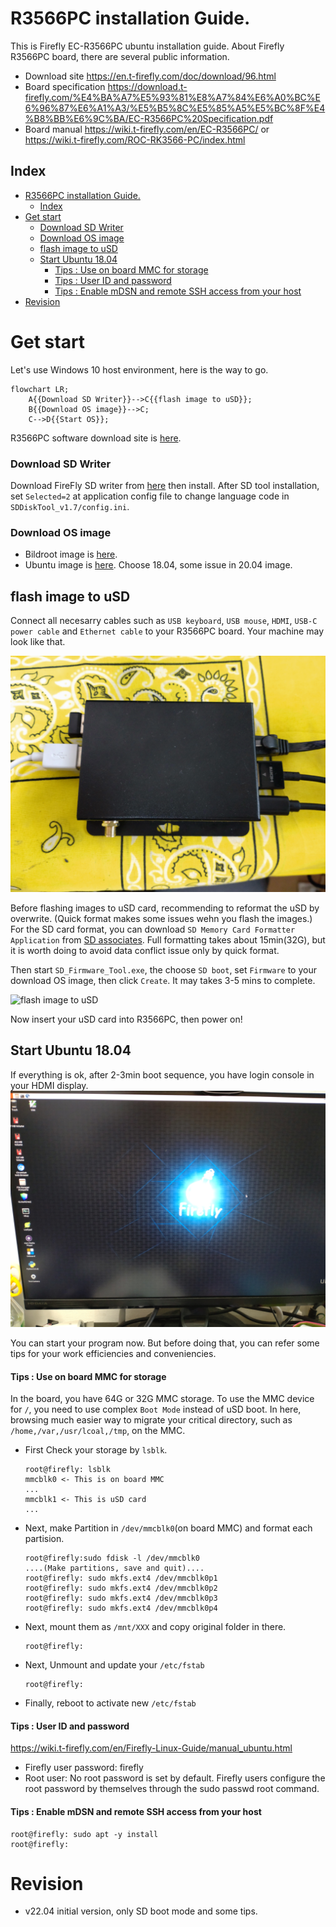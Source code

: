 # R3566PC installation Guide.

This is Firefly EC-R3566PC ubuntu installation guide. About Firefly R3566PC board, there are several public information.

 - Download site https://en.t-firefly.com/doc/download/96.html
 - Board specification https://download.t-firefly.com/%E4%BA%A7%E5%93%81%E8%A7%84%E6%A0%BC%E6%96%87%E6%A1%A3/%E5%B5%8C%E5%85%A5%E5%BC%8F%E4%B8%BB%E6%9C%BA/EC-R3566PC%20Specification.pdf
 - Board manual https://wiki.t-firefly.com/en/EC-R3566PC/ or https://wiki.t-firefly.com/ROC-RK3566-PC/index.html

## Index <!-- omit in toc -->

<!-- @import "[TOC]" {cmd="toc" depthFrom=1 depthTo=6 orderedList=false} -->

<!-- code_chunk_output -->

- [R3566PC installation Guide.](#r3566pc-installation-guide)
  - [Index <!-- omit in toc -->](#index-omit-in-toc-)
- [Get start](#get-start)
    - [Download SD Writer](#download-sd-writer)
    - [Download OS image](#download-os-image)
  - [flash image to uSD](#flash-image-to-usd)
  - [Start Ubuntu 18.04](#start-ubuntu-1804)
      - [Tips : Use on board MMC for storage](#tips-use-on-board-mmc-for-storage)
      - [Tips : User ID and password](#tips-user-id-and-password)
      - [Tips : Enable mDSN and remote SSH access from your host](#tips-enable-mdsn-and-remote-ssh-access-from-your-host)
- [Revision](#revision)

<!-- /code_chunk_output -->


# Get start

Let's use Windows 10 host environment, here is the way to go.

```mermaid
flowchart LR;
    A{{Download SD Writer}}-->C{{flash image to uSD}};
    B{{Download OS image}}-->C;
    C-->D{{Start OS}};
```
R3566PC software download site is [here](https://en.t-firefly.com/doc/download/96.html).

### Download SD Writer

Download FireFly SD writer from [here](pict\R3566-SDTool1.jpg) then install. After SD tool installation, set ```Selected=2``` at application config file to change language code in `SDDiskTool_v1.7/config.ini`.

### Download OS image

 - Bildroot image is [here](pict\R3566-Buildroot.jpg).
 - Ubuntu image is [here](pict\R3566-UbuntuImage.jpg). Choose 18.04, some issue in 20.04 image.

## flash image to uSD

Connect all necesarry cables such as `USB keyboard`, `USB mouse`, `HDMI`, `USB-C power cable` and `Ethernet cable` to your R3566PC board. Your machine may look like that.

![R3566PC Ready to go](pict/R3566PC-connect.JPG)

Before flashing images to uSD card, recommending to reformat the uSD by overwrite. (Quick format makes some issues wehn you flash the images.) For the SD card format, you can download `SD Memory Card Formatter Application` from [SD associates](https://www.sdcard.org/downloads/formatter/). Full formatting takes about 15min(32G), but it is worth doing to avoid data conflict issue only by quick format.

Then start `SD_Firmware_Tool.exe`, the choose `SD boot`, set `Firmware` to your download OS image, then click `Create`. It may takes 3-5 mins to complete.

![flash image to uSD](pict/SDflash.png)

Now insert your uSD card into R3566PC, then power on!

## Start Ubuntu 18.04

If everything is ok, after 2-3min boot sequence, you have login console in your HDMI display. 
![Ubuntu1804](pict\R3566PC-ubuntu1804.JPG)

You can start your program now. But before doing that, you can refer some tips for your work efficiencies and conveniencies.

#### Tips : Use on board MMC for storage
In the board, you have 64G or 32G MMC storage. To use the MMC device for `/`, you need to use complex `Boot Mode` instead of uSD boot. In here, browsing much easier way to migrate your critical directory, such as `/home,/var,/usr/lcoal,/tmp`, on the MMC. 

- First Check your storage by `lsblk`.
    ```
    root@firefly: lsblk
    mmcblk0 <- This is on board MMC
    ...
    mmcblk1 <- This is uSD card
    ...
    ```

-  Next, make Partition in `/dev/mmcblk0`(on board MMC) and format each partision. 

    ```
    root@firefly:sudo fdisk -l /dev/mmcblk0
    ....(Make partitions, save and quit)....
    root@firefly: sudo mkfs.ext4 /dev/mmcblk0p1
    root@firefly: sudo mkfs.ext4 /dev/mmcblk0p2
    root@firefly: sudo mkfs.ext4 /dev/mmcblk0p3
    root@firefly: sudo mkfs.ext4 /dev/mmcblk0p4
    ```
- Next, mount them as `/mnt/XXX` and copy original folder in there.
    ```
    root@firefly:
    ```
- Next, Unmount and update your `/etc/fstab`
    ```
    root@firefly:
    ```

- Finally, reboot to activate new `/etc/fstab`

#### Tips : User ID and password
https://wiki.t-firefly.com/en/Firefly-Linux-Guide/manual_ubuntu.html
- Firefly user password: firefly
- Root user: No root password is set by default. Firefly users configure the root password by themselves through the sudo passwd root command.

#### Tips : Enable mDSN and remote SSH access from your host

```
root@firefly: sudo apt -y install
root@firefly: 
```

# Revision
- v22.04 initial version, only SD boot mode and some tips.